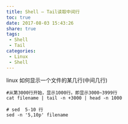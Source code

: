 ```yaml
---
title: Shell – Tail读取中间行
toc: true
date: 2017-08-03 15:43:26
share: true
tags:
 - Shell
 - Tail
categories:
 - Linux
 - Shell
---
```


linux 如何显示一个文件的某几行(中间几行)<!-- more -->

``` shell
#从第3000行开始，显示1000行。即显示3000~3999行
cat filename | tail -n +3000 | head -n 1000 
 
# sed  5-10 行
sed -n '5,10p' filename
```
